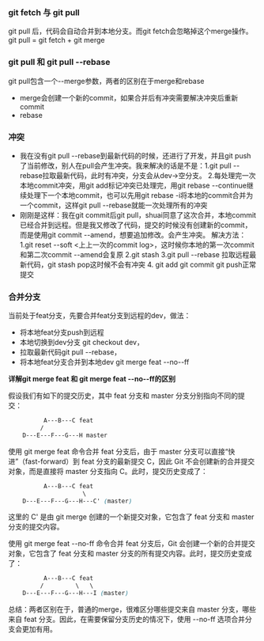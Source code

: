 ### git fetch 与 git pull
git pull 后，代码会自动合并到本地分支。而git fetch会忽略掉这个merge操作。
git pull = git fetch + git merge
### git pull 和 git pull --rebase
git pull包含一个--merge参数，两者的区别在于merge和rebase

+ merge会创建一个新的commit，如果合并后有冲突需要解决冲突后重新commit
+ rebase

### 冲突
+ 我在没有git pull --rebase到最新代码的时候，还进行了开发，并且git push了当前修改，别人在pull会产生冲突。我来解决的话是不是：1.git pull --rebase拉取最新代码，此时有冲突，分支会从dev->空分支。 2.每处理完一次本地commit冲突，用git add标记冲突已处理完，用git rebase --continue继续处理下一个本地commit，也可以先用git rebase -i将本地的commit合并为一个commit，这样git pull --rebase就能一次处理所有的冲突
+ 刚刚是这样：我在git commit后git pull，shuai同意了这次合并，本地commit已经合并到远程。但是我又修改了代码，提交的时候没有创建新的commit，而是使用git commit --amend，想要追加修改。会产生冲突。              解决方法：1.git reset --soft <上上一次的commit log>，这时候你本地的第一次commit和第二次commit --amend会复原 2.git stash 3.git pull --rebase 拉取远程最新代码，git stash pop这时候不会有冲突 4. git add git commit git push正常提交

### 合并分支
当前处于feat分支，先要合并feat分支到远程的dev，做法：
+ 将本地feat分支push到远程
+ 本地切换到dev分支 git checkout dev，
+ 拉取最新代码git pull --rebase，
+ 将本地feat分支合并到本地dev git merge feat --no--ff 
  
  
**详解git merge feat 和 git merge feat --no--ff的区别**

假设我们有如下的提交历史，其中 feat 分支和 master 分支分别指向不同的提交：
~~~css
          A---B---C feat
         /         
    D---E---F---G---H master

~~~
使用 git merge feat 命令合并 feat 分支后，由于 master 分支可以直接“快进”（fast-forward）到 feat 分支的最新提交 C，因此 Git 不会创建新的合并提交对象，而是直接将 master 分支指向 C。此时，提交历史变成了：
~~~css
          A---B---C feat
                     \
    D---E---F---G---H---C' (master)

~~~
这里的 C' 是由 git merge 创建的一个新提交对象，它包含了 feat 分支和 master 分支的提交内容。

使用 git merge feat --no-ff 命令合并 feat 分支后，Git 会创建一个新的合并提交对象，它包含了 feat 分支和 master 分支的所有提交内容。此时，提交历史变成了：
~~~css
          A---B---C feat
         /         \   \
    D---E---F---G---H---I (master)

~~~

总结：两者区别在于，普通的merge，很难区分哪些提交来自 master 分支，哪些来自 feat 分支。因此，在需要保留分支历史的情况下，使用 --no-ff 选项合并分支会更加有用。